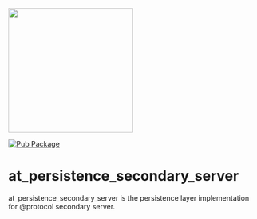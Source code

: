 <img width=250px src="https://atsign.dev/assets/img/@platform_logo_grey.svg?sanitize=true">

[![Pub Package](https://img.shields.io/pub/v/at_persistence_secondary_server)](https://pub.dev/packages/at_persistence_secondary_server)

# at_persistence_secondary_server
at_persistence_secondary_server is the persistence layer implementation for @protocol secondary server.